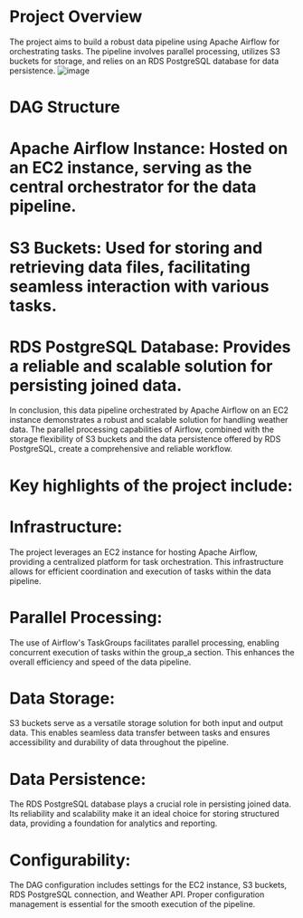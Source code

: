 # Project Overview
The project aims to build a robust data pipeline using Apache Airflow for orchestrating tasks. The pipeline involves parallel processing, utilizes S3 buckets for storage, and relies on an RDS PostgreSQL database for data persistence.
 ![image](https://github.com/Boxydaa/weather-map-airflow/assets/152782315/334b806b-a68c-4d3c-9974-c681a95e9074)

# DAG Structure
 
 



# Apache Airflow Instance: Hosted on an EC2 instance, serving as the central orchestrator for the data pipeline.
# S3 Buckets: Used for storing and retrieving data files, facilitating seamless interaction with various tasks.
# RDS PostgreSQL Database: Provides a reliable and scalable solution for persisting joined data.


In conclusion, this data pipeline orchestrated by Apache Airflow on an EC2 instance demonstrates a robust and scalable solution for handling weather data. The parallel processing capabilities of Airflow, combined with the storage flexibility of S3 buckets and the data persistence offered by RDS PostgreSQL, create a comprehensive and reliable workflow.

# Key highlights of the project include:

# Infrastructure: 
The project leverages an EC2 instance for hosting Apache Airflow, providing a centralized platform for task orchestration. This infrastructure allows for efficient coordination and execution of tasks within the data pipeline.

# Parallel Processing: 
The use of Airflow's TaskGroups facilitates parallel processing, enabling concurrent execution of tasks within the group_a section. This enhances the overall efficiency and speed of the data pipeline.

# Data Storage: 
S3 buckets serve as a versatile storage solution for both input and output data. This enables seamless data transfer between tasks and ensures accessibility and durability of data throughout the pipeline.

# Data Persistence: 
The RDS PostgreSQL database plays a crucial role in persisting joined data. Its reliability and scalability make it an ideal choice for storing structured data, providing a foundation for analytics and reporting.

# Configurability: 
The DAG configuration includes settings for the EC2 instance, S3 buckets, RDS PostgreSQL connection, and Weather API. Proper configuration management is essential for the smooth execution of the pipeline.



